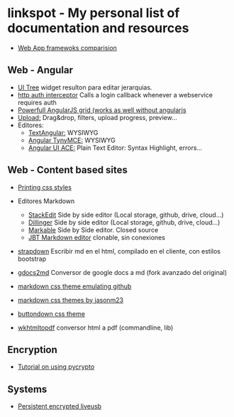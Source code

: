 # linkspot - My personal list of documentation and resources

- [Web App framewoks comparision](http://noeticforce.com/best-Javascript-frameworks-for-single-page-modern-web-applications)


## Web - Angular

- [UI Tree](http://jimliu.github.io/angular-ui-tree/) widget resulton para editar jerarquias.
- [http auth interceptor](http://ngmodules.org/modules/http-auth-interceptor) Calls a login callback whenever a webservice requires auth
- [Powerfull AngularJS grid (works as well without angularjs](http://www.angulargrid.com/)
- [Upload:](https://github.com/danialfarid/ng-file-upload) Drag&drop, filters, upload progress, preview...
- Editores:
    - [TextAngular:](http://textangular.com/) WYSIWYG
    - [Angular TynyMCE:](https://github.com/angular-ui/ui-tinymce) WYSIWYG
    - [Angular UI ACE:](http://angular-ui.github.io/ui-ace/) Plain Text Editor: Syntax Highlight, errors...

## Web - Content based sites

- [Printing css styles](http://www.smashingmagazine.com/2015/01/designing-for-print-with-css/)
- Editores Markdown
  - [StackEdit](https://stackedit.io/editor) Side by side editor (Local storage, github, drive, cloud...)
  - [Dillinger](http://dillinger.io/) Side by side editor (Local storage, github, drive, cloud...)
  - [Markable](http://markable.in/) Side by Side editor. Closed source
  - [JBT Markdown editor](https://github.com/jbt/markdown-editor) clonable, sin conexiones

- [strapdown](http://strapdownjs.com/) Escribir md en el html, compilado en el cliente, con estilos bootstrap
- [gdocs2md](https://github.com/trepidacious/gdocs2md) Conversor de google docs a md (fork avanzado del original)
- [markdown css theme emulating github ]()
- [markdown css themes by jasonm23](http://jasonm23.github.io/markdown-css-themes/foghorn.html)
- [buttondown css theme](https://gist.github.com/ryangray/1882525)
- [wkhtmltopdf](http://wkhtmltopdf.org/) conversor html a pdf (commandline, lib)

## Encryption

- [Tutorial on using pycrypto](http://www.laurentluce.com/posts/python-and-cryptography-with-pycrypto/)

## Systems

- [Persistent encrypted liveusb](https://archimedesden.wordpress.com/2013/09/12/encrypted-persistent-storage-on-ubuntu-livecd/)


